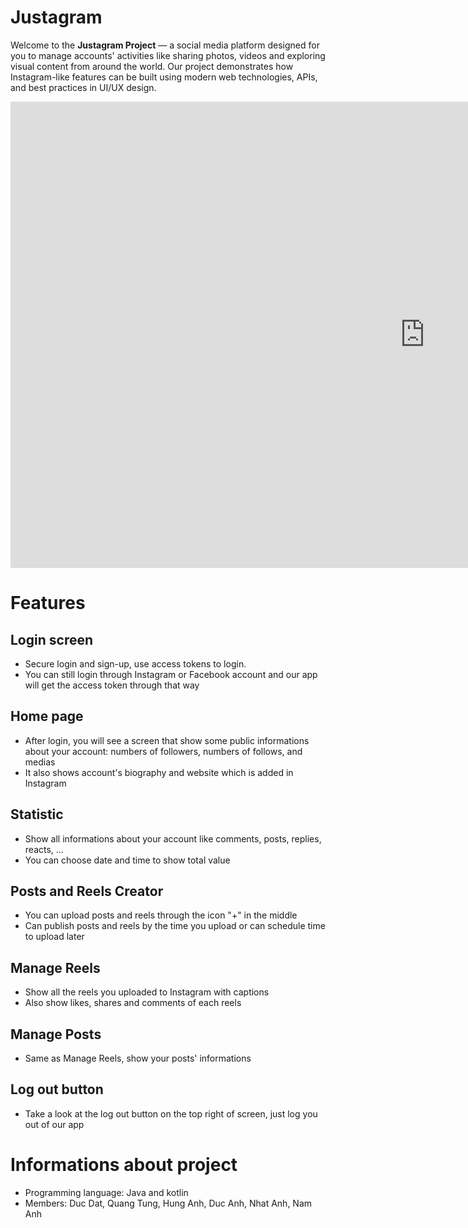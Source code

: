 # Justagram
Welcome to the **Justagram Project** — a social media platform designed for you to manage accounts' activities like sharing photos, videos and exploring visual content from around the world.
Our project demonstrates how Instagram-like features can be built using modern web technologies, APIs, and best practices in UI/UX design.
<iframe width="1326" height="746" src="https://www.youtube.com/embed/DjQcqzngzcY" title="Justagram" frameborder="0" allow="accelerometer; autoplay; clipboard-write; encrypted-media; gyroscope; picture-in-picture; web-share" referrerpolicy="strict-origin-when-cross-origin" allowfullscreen></iframe>

# Features
## Login screen
- Secure login and sign-up, use access tokens to login.
- You can still login through Instagram or Facebook account and our app will get the access token through that way

## Home page
- After login, you will see a screen that show some public informations about your account: numbers of followers, numbers of follows, and medias
- It also shows account's biography and website which is added in Instagram

## Statistic
- Show all informations about your account like comments,  posts, replies, reacts, ...
- You can choose date and time to show total value

## Posts and Reels Creator
- You can upload posts and reels through the icon "+" in the middle
- Can publish posts and reels by the time you upload or can schedule time to upload later

## Manage Reels
- Show all the reels you uploaded to Instagram with captions
- Also show likes, shares and comments of each reels

## Manage Posts
- Same as Manage Reels, show your posts' informations

## Log out button
- Take a look at the log out button on the top right of screen, just log you out of our app

# Informations about project
- Programming language: Java and kotlin
- Members: Duc Dat, Quang Tung, Hung Anh, Duc Anh, Nhat Anh, Nam Anh
